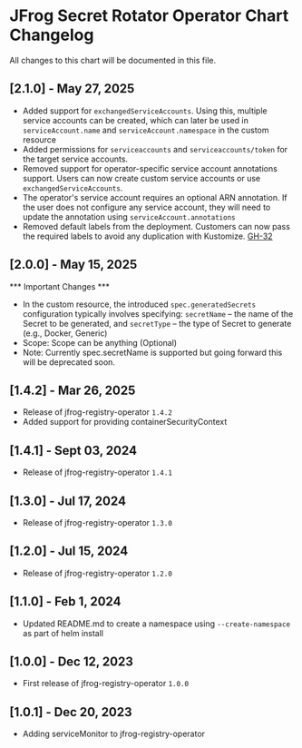 # JFrog Secret Rotator Operator Chart Changelog
All changes to this chart will be documented in this file.

## [2.1.0] - May 27, 2025
* Added support for `exchangedServiceAccounts`. Using this, multiple service accounts can be created, which can later be used in `serviceAccount.name` and `serviceAccount.namespace` in the custom resource
* Added permissions for `serviceaccounts` and `serviceaccounts/token` for the target service accounts.
* Removed support for operator-specific service account annotations support. Users can now create custom service accounts or use `exchangedServiceAccounts`.
* The operator's service account requires an optional ARN annotation. If the user does not configure any service account, they will need to update the annotation using `serviceAccount.annotations`
* Removed default labels from the deployment. Customers can now pass the required labels to avoid any duplication with Kustomize. [GH-32](https://github.com/jfrog/jfrog-registry-operator/issues/32)

## [2.0.0] - May 15, 2025
*** Important Changes ***
* In the custom resource, the introduced `spec.generatedSecrets` configuration typically involves specifying: `secretName` – the name of the Secret to be generated, and `secretType` – the type of Secret to generate (e.g., Docker, Generic)
* Scope: Scope can be anything (Optional)
* Note: Currently spec.secretName is supported but going forward this will be deprecated soon.

## [1.4.2] - Mar 26, 2025
* Release of jfrog-registry-operator `1.4.2`
* Added support for providing containerSecurityContext

## [1.4.1] - Sept 03, 2024
* Release of jfrog-registry-operator `1.4.1`

## [1.3.0] - Jul 17, 2024
* Release of jfrog-registry-operator `1.3.0`

## [1.2.0] - Jul 15, 2024
* Release of jfrog-registry-operator `1.2.0`

## [1.1.0] - Feb 1, 2024
* Updated README.md to create a namespace using `--create-namespace` as part of helm install

## [1.0.0] - Dec 12, 2023
* First release of jfrog-registry-operator `1.0.0`

## [1.0.1] - Dec 20, 2023
* Adding serviceMonitor to jfrog-registry-operator